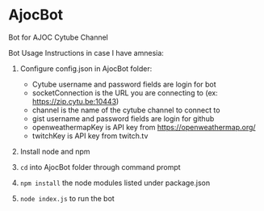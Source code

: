 # AjocBot
Bot for AJOC Cytube Channel

Bot Usage Instructions in case I have amnesia:

1. Configure config.json in AjocBot folder:

     - Cytube username and password fields are login for bot
     - socketConnection is the URL you are connecting to (ex: https://zip.cytu.be:10443)
     - channel is the name of the cytube channel to connect to
     - gist username and password fields are login for github
     - openweathermapKey is API key from https://openweathermap.org/
     - twitchKey is API key from twitch.tv<br>
   
2. Install node and npm
3. `cd` into AjocBot folder through command prompt
4. `npm install` the node modules listed under package.json
5. `node index.js` to run the bot
